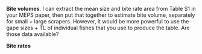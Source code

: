 

**Bite volumes**. I can extract the mean size and bite rate area from Table S1 in your MEPS paper, then put that together to estimate bite volume, separately for small + large scrapers. However, it would be more powerful to use the gape sizes + TL of individual fishes that you use to produce the table. Are those data available?



**Bite rates**

